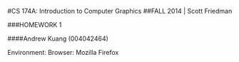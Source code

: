 #CS 174A: Introduction to Computer Graphics
##FALL 2014 | Scott Friedman

###HOMEWORK 1

####Andrew Kuang (004042464)

Environment:
Browser: Mozilla Firefox
